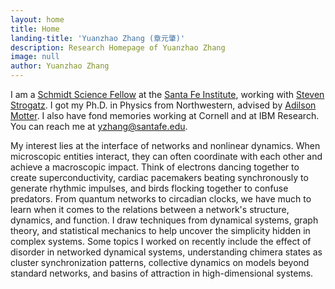 ```yaml
---
layout: home
title: Home
landing-title: 'Yuanzhao Zhang (章元肇)'
description: Research Homepage of Yuanzhao Zhang
image: null
author: Yuanzhao Zhang
---
```


I am a [Schmidt Science Fellow](https://schmidtsciencefellows.org) at the [Santa Fe Institute](https://www.santafe.edu), working with [Steven Strogatz](http://www.stevenstrogatz.com). I got my Ph.D. in Physics from Northwestern, advised by [Adilson Motter](http://dyn.phys.northwestern.edu/). I also have fond memories working at Cornell and at IBM Research. You can reach me at <yzhang@santafe.edu>.

My interest lies at the interface of networks and nonlinear dynamics. When microscopic entities interact, they can often coordinate with each other and achieve a macroscopic impact. Think of electrons dancing together to create superconductivity, cardiac pacemakers beating synchronously to generate rhythmic impulses, and birds flocking together to confuse predators. From quantum networks to circadian clocks, we have much to learn when it comes to the relations between a network's structure, dynamics, and function. I draw techniques from dynamical systems, graph theory, and statistical mechanics to help uncover the simplicity hidden in complex systems. Some topics I worked on recently include the effect of disorder in networked dynamical systems, understanding chimera states as cluster synchronization patterns, collective dynamics on models beyond standard networks, and basins of attraction in high-dimensional systems. 
